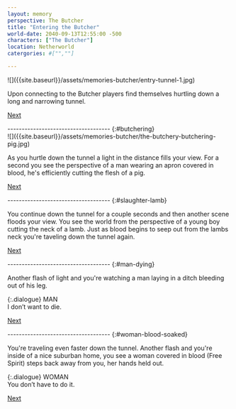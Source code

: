 ```yaml
---
layout: memory
perspective: The Butcher
title: "Entering the Butcher"
world-date: 2040-09-13T12:55:00 -500
characters: ["The Butcher"]
location: Netherworld
catergories: #["",""]

---
```


<section markdown="1" id ="start" class="memorySection">
![]({{site.baseurl}}/assets/memories-butcher/entry-tunnel-1.jpg)

Upon connecting to the Butcher players find themselves hurtling down a long and narrowing tunnel. 

[Next](#butchering)

</section>
------------------------------------
{:#butchering}
<section markdown="1" class="memorySection">
![]({{site.baseurl}}/assets/memories-butcher/the-butchery-butchering-pig.jpg)

As you hurtle down the tunnel a light in the distance fills your view. For a second you see the perspective of a man wearing an apron covered in blood, he's efficiently cutting the flesh of a pig.

[Next](#slaughter-lamb)

</section>
------------------------------------
{:#slaughter-lamb}
<section markdown="1" class="memorySection">

You continue down the tunnel for a couple seconds and then another scene floods your view. You see the world from the perspective of a young boy cutting the neck of a lamb. Just as blood begins to seep out from the lambs neck you're taveling down the tunnel again. 

[Next](#man-dying)

</section>
------------------------------------
{:#man-dying}
<section markdown="1" class="memorySection">

Another flash of light and you're watching a man laying in a ditch bleeding out of his leg.

{:.dialogue} 
MAN <br>I don’t want to die.

[Next](#woman-blood-soaked)

</section>
------------------------------------
{:#woman-blood-soaked}
<section markdown="1" class="memorySection">

You're traveling even faster down the tunnel. Another flash and you're inside of a nice suburban home, you see a woman covered in blood (Free Spirit) steps back away from you, her hands held out.   

{:.dialogue} 
WOMAN <br>You don’t have to do it.

[Next]({{site.baseurl}}/memories/M01-Butcher-Butchery-Setup/)

</section>
